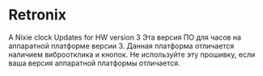 # Retronix
A Nixie clock
Updates for HW version 3
Эта версия ПО для часов на аппаратной платформе версии 3. Данная платформа отличается наличием виброотклика и кнопок. Не используйте эту прошивку, если ваша версия аппаратной платформы отличается.
